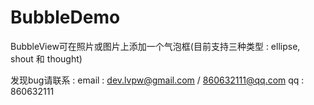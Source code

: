 BubbleDemo
==========
BubbleView可在照片或图片上添加一个气泡框(目前支持三种类型 : ellipse, shout 和 thought) 

发现bug请联系 : email : dev.lvpw@gmail.com / 860632111@qq.com
                 qq   : 860632111
